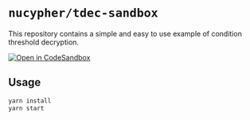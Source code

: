 # `nucypher/tdec-sandbox`

This repository contains a simple and easy to use example of condition threshold decryption.

[![Open in CodeSandbox](https://img.shields.io/badge/Open%20in-CodeSandbox-blue?style=flat-square&logo=codesandbox)](https://githubbox.com/nucypher/tdec-sandbox)

## Usage

```bash
yarn install
yarn start
```